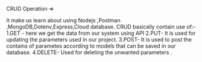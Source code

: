 CRUD Operation =>

It make us learn about using Nodejs ,Postman ,MongoDB,Dotenv,Express,Cloud database.
CRUD basically contain use of:-
1.GET - here we get the data from our system using API
2.PUT- It is used for updating the parameters used in our project.
3.POST- It is used to post the contains of parametes according to models that can be saved in our database.
4.DELETE- Used for deleting the unwanted parameters .


